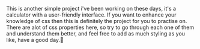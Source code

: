 This is another simple project i've been working on these days, it's a calculator with a user-friendly interface.
If you want to enhance your knowledge of css then this is definitely the project for you to practise on.
There are alot of css properties here, so try to go through each one of them and understand them better, and feel free to add as much styling as you like, have a good day.🖖
